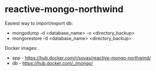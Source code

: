 # reactive-mongo-northwind

Easiest way to import/export db:
- mongodump -d <database_name> -o <directory_backup>
- mongorestore -d <database_name> <directory_backup>

Docker images: 
- app - https://hub.docker.com/r/sovas/reactive-mongo-northwind/
- db  - https://hub.docker.com/_/mongo/
